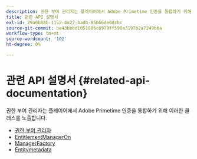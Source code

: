 ```yaml
---
description: 권한 부여 관리자는 플레이어에서 Adobe Primetime 인증을 통합하기 위해 이러한 클래스를 노출합니다.
title: 관련 API 설명서
exl-id: 29a6b88b-1152-4a27-badb-85b06de0dcbc
source-git-commit: be43bbbd1051886c8979ff590a3197b2a7249b6a
workflow-type: tm+mt
source-wordcount: '102'
ht-degree: 0%

---
```


# 관련 API 설명서 {#related-api-documentation}

권한 부여 관리자는 플레이어에서 Adobe Primetime 인증을 통합하기 위해 이러한 클래스를 노출합니다.
* [권한 부여 관리자](https://help.adobe.com/en_US/primetime/api/reference_implementation/android/javadoc/com/adobe/primetime/reference/manager/EntitlementManager.html)
* [EntitlementManagerOn](https://help.stage.adobe.com/en_US/primetime/api/reference_implementation/android/javadoc/com/adobe/primetime/reference/manager/EntitlementManagerOn.html)
* [ManagerFactory](https://help.adobe.com/en_US/primetime/api/reference_implementation/android/javadoc/com/adobe/primetime/reference/manager/ManagerFactory.html)
* [Entitymetadata](https://help.adobe.com/en_US/primetime/api/reference_implementation/android/javadoc/com/adobe/primetime/reference/entitlement/EntitlementMetadata.html)
